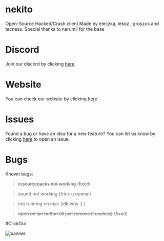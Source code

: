 # nekito
Open-Source Hacked/Crash client Made by eleczka, lekoz , groszus and tecness.
Special thanks to narumii for the base





# Discord
Join our discord by clicking [here](https://discord.gg/34BZs4ZPB6)


# Website
You can check our website by clicking [here](https://astal.store)





# Issues
Found a bug or have an idea for a new feature? You can let us know by clicking [here](https://github.com/intexpression/nekito/issues) to open an issue.


# Bugs
Known bugs:

> ~~resourcepacks not working~~ (fixed)


> sound not working (frick u openal)


> not running on mac (idk why :[ )


> ~~open on lan button (ill just remove it useless)~~ (fixed)


#ClickGui


<img src="https://raw.githubusercontent.com/intexpression/intexpression/master/java_wasv1Ncy1z.jpg" alt="banner">





